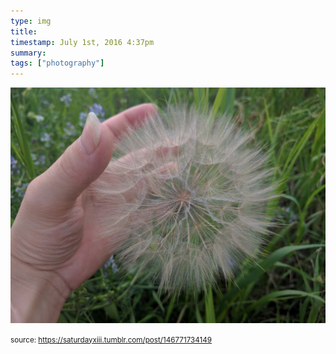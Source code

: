 ```yaml
---
type: img
title: 
timestamp: July 1st, 2016 4:37pm
summary: 
tags: ["photography"]
---
```

<img src="../media/146771734149.jpg"/>
                                                                                
                
                
                
                
                                
<small>source: https://saturdayxiii.tumblr.com/post/146771734149</small>